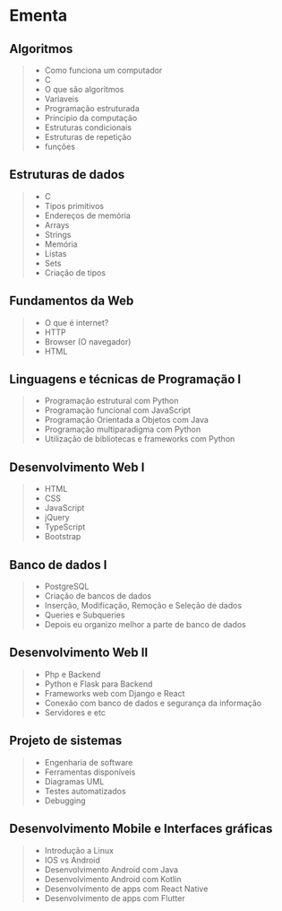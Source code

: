 # Ementa
> 
> 
## Algoritmos 
> -  Como funciona um computador
> -  C
> -  O que são algoritmos
> -  Variaveis
> -  Programação estruturada
> -  Principio da computação
> -  Estruturas condicionais
> -  Estruturas de repetição
> -  funções 
## Estruturas de dados
> -  C
> -  Tipos primitivos
> -  Endereços de memória
> -  Arrays
> -  Strings
> -  Memória
> -  Listas
> -  Sets
> -  Criação de tipos   
 ## Fundamentos da Web
> -  O que é internet?
> -  HTTP
> -  Browser (O navegador)
> -  HTML
 ## Linguagens e técnicas de Programação I
> -  Programação estrutural com Python
> -  Programação funcional com JavaScript
> -  Programação Orientada a Objetos com Java
> -  Programação multiparadigma com Python
> -  Utilização de bibliotecas e frameworks com Python
 ## Desenvolvimento Web I
> -  HTML
> -  CSS
> -  JavaScript
> -  jQuery
> -  TypeScript
> -  Bootstrap
 ## Banco de dados I
> -  PostgreSQL
> -  Criação de bancos de dados
> -  Inserção, Modificação, Remoção e Seleção de dados
> -  Queries e Subqueries
> -  Depois eu organizo melhor a parte de banco de dados
 ## Desenvolvimento Web II
> -  Php e Backend
> -  Python e Flask para Backend
> -  Frameworks web com Django e React
> -  Conexão com banco de dados e segurança da informação
> -  Servidores e etc
 ## Projeto de sistemas
> -  Engenharia de software
> -  Ferramentas disponíveis
> -  Diagramas UML
> -  Testes automatizados
> -  Debugging
 ## Desenvolvimento Mobile e Interfaces gráficas
> -  Introdução a Linux
> -  IOS vs Android
> -  Desenvolvimento Android com Java
> -  Desenvolvimento Android com Kotlin
> -  Desenvolvimento de apps com React Native
> -  Desenvolvimento de apps com Flutter